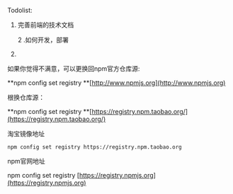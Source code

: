 Todolist:

1. 完善前端的技术文档

   2 .如何开发，部署

  3.









如果你觉得不满意，可以更换回npm官方仓库源:

**npm config set registry **[http://www.npmjs.org](http://www.npmjs.org)

根换仓库源：

**npm config set registry **[https://registry.npm.taobao.org/](https://registry.npm.taobao.org/)

淘宝镜像地址

```
npm config set registry https://registry.npm.taobao.org
```

npm官网地址

npm config set registry [https://registry.npmjs.org](https://registry.npmjs.org)


